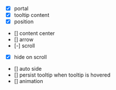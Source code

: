 - [x] portal
- [x] tooltip content
- [x] position
- [] content center
- [] arrow
- [-] scroll
- [x] hide on scroll
- [] auto side
- [] persist tooltip when tooltip is hovered
- [] animation
